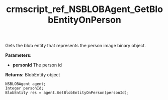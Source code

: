 ﻿---
title: crmscript_ref_NSBLOBAgent_GetBlobEntityOnPerson
description: BlobEntity GetBlobEntityOnPerson(Integer personId)
intellisense: NSBLOBAgent.GetBlobEntityOnPerson
keywords: NSBLOBAgent,GetBlobEntityOnPerson
so.topic: reference
---

Gets the blob entity that represents the person image binary object.

**Parameters:**
 - **personId** The person id

**Returns:** BlobEntity object

```crmscript
NSBLOBAgent agent;
Integer personId;
BlobEntity res = agent.GetBlobEntityOnPerson(personId);
```

